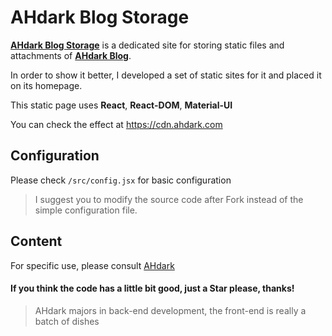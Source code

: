 # AHdark Blog Storage

[**AHdark Blog Storage**](https://cdn.ahdark.com) is a dedicated site for storing static files and attachments of [**AHdark Blog**](https://ahdark.com). 

In order to show it better, I developed a set of static sites for it and placed it on its homepage.

This static page uses **React**, **React-DOM**, **Material-UI**

You can check the effect at <https://cdn.ahdark.com>

## Configuration

Please check ```/src/config.jsx``` for basic configuration

> I suggest you to modify the source code after Fork instead of the simple configuration file.

## Content

For specific use, please consult [AHdark](https://ahdark.com/contact)


#### **If you think the code has a little bit good, just a Star please, thanks!**

> AHdark majors in back-end development, the front-end is really a batch of dishes